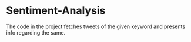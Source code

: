# Sentiment-Analysis
The code in the project fetches tweets of the given keyword and presents info regarding the same.
